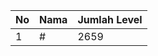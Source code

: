 | No | Nama            | Jumlah Level |
|----|-----------------|--------------|
| 1  | #    |    2659        |

